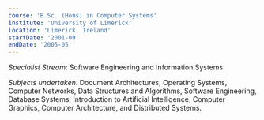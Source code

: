 ```yaml
---
course: 'B.Sc. (Hons) in Computer Systems'
institute: 'University of Limerick'
location: 'Limerick, Ireland'
startDate: '2001-09'
endDate: '2005-05'
---
```


_Specialist Stream_: Software Engineering and Information Systems

_Subjects undertaken:_ Document Architectures, Operating Systems, Computer Networks, Data Structures and Algorithms, Software Engineering, Database Systems, Introduction to Artificial Intelligence, Computer Graphics, Computer Architecture, and Distributed Systems.
